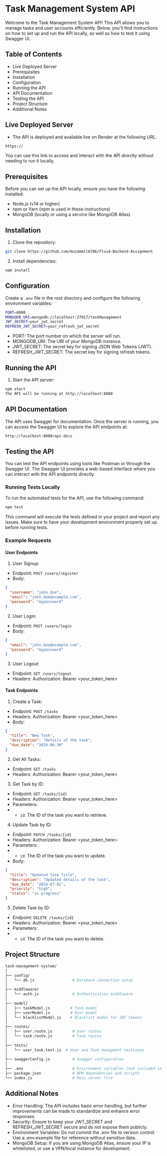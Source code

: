 # Task Management System API
Welcome to the Task Management System API! This API allows you to manage tasks and user accounts efficiently. Below, you'll find instructions on how to set up and run the API locally, as well as how to test it using Swagger UI.

## Table of Contents
- Live Deployed Server 
- Prerequisites
- Installation
- Configuration
- Running the API
- API Documentation
- Testing the API
- Project Structure
- Additional Notes

## Live Deployed Server
- The API is deployed and available live on Render at the following URL:

```perl
https://
```
You can use this link to access and interact with the API directly without needing to run it locally.


## Prerequisites
Before you can set up the API locally, ensure you have the following installed:

- Node.js (v14 or higher)
- npm or Yarn (npm is used in these instructions)
- MongoDB (locally or using a service like MongoDB Atlas)

## Installation
1) Clone the repository:
```bash
git clone https://github.com/muzammil6786/Fluid-Backend-Assignment
```
2) Install dependencies:
```bash
npm install
```

## Configuration
Create a `.env` file in the root directory and configure the following environment variables:

```bash
PORT=8080
MONGODB_URI=mongodb://localhost:27017/taskManagement
JWT_SECRET=your_jwt_secret
REFRESH_JWT_SECRET=your_refresh_jwt_secret
```
- PORT: The port number on which the server will run.
- MONGODB_URI: The URI of your MongoDB instance.
- JWT_SECRET: The secret key for signing JSON Web Tokens (JWT).
- REFRESH_JWT_SECRET: The secret key for signing refresh tokens.

## Running the API
1) Start the API server:

```bash
npm start
The API will be running at http://localhost:8080
```

## API Documentation
The API uses Swagger for documentation. Once the server is running, you can access the Swagger UI to explore the API endpoints at:

```bash
http://localhost:8080/api-docs
```


## Testing the API
You can test the API endpoints using tools like Postman or through the Swagger UI. The Swagger UI provides a web-based interface where you can interact with the API endpoints directly.

### Running Tests Locally
To run the automated tests for the API, use the following command:

```bash
npm test
```
This command will execute the tests defined in your project and report any issues. Make sure to have your development environment properly set up before running tests.

### Example Requests

#### User Endpoints

1) User Signup:

- Endpoint: `POST /users/register`
- Body:
```json
{
  "username": "john_doe",
  "email": "john.doe@example.com",
  "password": "mypassword"
}
```
2) User Login:

- Endpoint: `POST /users/login`
- Body:
```json
{
  "email": "john.doe@example.com",
  "password": "mypassword"
}
```
3) User Logout:

- Endpoint: `GET /users/logout`
- Headers: Authorization: Bearer <your_token_here>

#### Task Endpoints

1) Create a Task:

- Endpoint: `POST /tasks`
- Headers: Authorization: Bearer <your_token_here>
- Body:
```json
{
  "title": "New Task",
  "description": "Details of the task",
  "due_date": "2024-06-30"
}
```
2) Get All Tasks:

- Endpoint: `GET /tasks`
- Headers: Authorization: Bearer <your_token_here>

3) Get Task by ID: 
- Endpoint: `GET /tasks/{id}`
- Headers: Authorization: Bearer <your_token_here>
- Parameters:
 - - `id`: The ID of the task you want to retrieve.

4) Update Task by ID: 
- Endpoint: `PATCH /tasks/{id}`
- Headers: Authorization: Bearer <your_token_here>
- Parameters:
- - `id`: The ID of the task you want to update.
- Body:
```json
{
  "title": "Updated Task Title",
  "description": "Updated details of the task",
  "due_date": "2024-07-01",
  "priority": "high",
  "status": "in progress"
}
```
5) Delete Task by ID:
- Endpoint: `DELETE /tasks/{id}`
- Headers: Authorization: Bearer <your_token_here>
- Parameters:
- - `id`: The ID of the task you want to delete.

## Project Structure
```bash
task-management-system/
│
├── config/
│   └── db.js                 # Database connection setup
│
├── middleware/
│   └── auth.js               # Authentication middleware
│
├── model/
│   ├── taskModel.js         # Task model
│   ├── userModel.js         # User model
│   └── blacklistModel.js    # Blacklist model for JWT tokens
│
├── routes/
│   ├── user.route.js         # User routes
│   └── task.route.js         # Task routes
│
├── tests/
│   └── user_task.test.js  # User and Task managment testcases
│
├── swaggerConfig.js          # Swagger configuration
│
├── .env                      # Environment variables (not included in the repo)
├── package.json              # NPM dependencies and scripts
└── index.js                  # Main server file
```

## Additional Notes
- Error Handling: The API includes basic error handling, but further improvements can be made to standardize and enhance error responses.
- Security: Ensure to keep your JWT_SECRET and REFRESH_JWT_SECRET secure and do not expose them publicly.
- Environment Variables: Do not commit the .env file to version control. Use a .env.example file for reference without sensitive data.
- MongoDB Setup: If you are using MongoDB Atlas, ensure your IP is whitelisted, or use a VPN/local instance for development.

